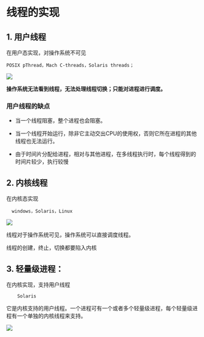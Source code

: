 # 线程的实现

## 1.  用户线程 

在用户态实现，对操作系统不可见

    POSIX pThread，Mach C-threads，Solaris threads；

![](https://pic.existorlive.cn/%E6%88%AA%E5%B1%8F2020-09-28%20%E4%B8%8A%E5%8D%887.43.24.png)

**操作系统无法看到线程，无法处理线程切换；只能对进程进行调度。**

### 用户线程的缺点

- 当一个线程阻塞，整个进程也会阻塞。

- 当一个线程开始运行，除非它主动交出CPU的使用权，否则它所在进程的其他线程也无法运行。

- 由于时间片分配给进程，相对与其他进程，在多线程执行时，每个线程得到的时间片较少，执行较慢


## 2. 内核线程

在内核态实现

      windows，Solaris，Linux

![](https://pic.existorlive.cn/%E6%88%AA%E5%B1%8F2020-09-28%20%E4%B8%8A%E5%8D%887.52.24.png)

线程对于操作系统可见，操作系统可以直接调度线程。

线程的创建，终止，切换都要陷入内核


## 3. 轻量级进程：

在内核实现，支持用户线程

        Solaris
  
它是内核支持的用户线程。一个进程可有一个或者多个轻量级进程，每个轻量级进程有一个单独的内核线程来支持。

![](https://pic.existorlive.cn/%E6%88%AA%E5%B1%8F2020-09-28%20%E4%B8%8A%E5%8D%888.05.15.png)